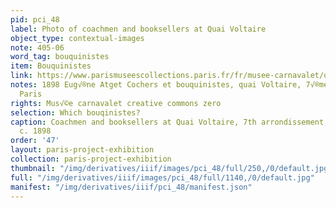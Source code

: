 ```yaml
---
pid: pci_48
label: Photo of coachmen and booksellers at Quai Voltaire
object_type: contextual-images
note: 405-06
word_tag: bouquinistes
item: Bouquinistes
link: https://www.parismuseescollections.paris.fr/fr/musee-carnavalet/oeuvres/cochers-et-bouquinistes-quai-voltaire-7eme-arrondissement-paris#infos-principales
notes: 1898 Eug√®ne Atget Cochers et bouquinistes, quai Voltaire, 7√®me arrondissement,
  Paris
rights: Mus√©e carnavalet creative commons zero
selection: Which bouqinistes?
caption: Coachmen and booksellers at Quai Voltaire, 7th arrondissement, Eugène Atget
  c. 1898
order: '47'
layout: paris-project-exhibition
collection: paris-project-exhibition
thumbnail: "/img/derivatives/iiif/images/pci_48/full/250,/0/default.jpg"
full: "/img/derivatives/iiif/images/pci_48/full/1140,/0/default.jpg"
manifest: "/img/derivatives/iiif/pci_48/manifest.json"
---
```

